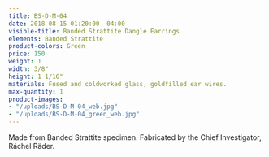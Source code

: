 ```yaml
---
title: BS-D-M-04
date: 2018-08-15 01:20:00 -04:00
visible-title: Banded Strattite Dangle Earrings
elements: Banded Strattite
product-colors: Green
price: 150
weight: 1
width: 3/8"
height: 1 1/16"
materials: Fused and coldworked glass, goldfilled ear wires.
max-quantity: 1
product-images:
- "/uploads/BS-D-M-04_web.jpg"
- "/uploads/BS-D-M-04_green_web.jpg"
---
```


Made from Banded Strattite specimen. Fabricated by the Chief Investigator, Ráchel Räder.